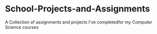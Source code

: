 # School-Projects-and-Assignments
A Collection of assignments and projects I've completedfor my Computer Science courses
